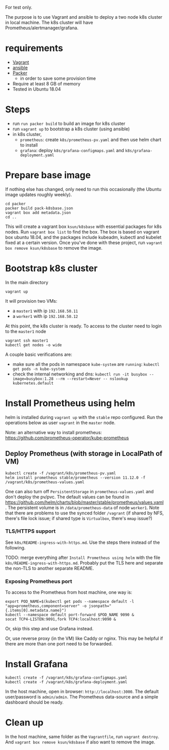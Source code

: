 For test only.

The purpose is to use Vagrant and ansible to deploy a two node k8s cluster in
local machine. The k8s cluster will have Prometheus/alertmanager/grafana.

# requirements
* [Vagrant](https://vagrantup.com/)
* [ansible](https://www.ansible.com/)
* [Packer](https://packer.io)
  - in order to save some provision time
* Require at least 8 GB of memory
* Tested in Ubuntu 18.04

# Steps
* run `run packer build` to build an image for k8s cluster
* run `vagrant up` to bootstrap a k8s cluster (using ansible)
* in k8s cluster, 
    - `prometheus`: create `k8s/prometheus-pv.yaml` and then use helm chart to install
    - `grafana`: deploy `k8s/grafana-configmaps.yaml` and `k8s/grafana-deployment.yaml`

# Prepare base image
If nothing else has changed, only need to run this occasionally (the Ubuntu image
updates roughly weekly).

```
cd packer
packer build pack-k8sbase.json
vagrant box add metadata.json
cd ..
```

This will create a vagrant box `ksun/k8sbase` with essential packages for k8s
nodes.  Run `vagrant box list` to find the box.  The box is based on vagrant box
ubuntu 18.04, and the packages include kubeadm, kubectl and kubelet fixed at a
certain version.  Once you've done with these project, run `vagrant box remove
ksun/k8sbase` to remove the image.


# Bootstrap k8s cluster
In the main directory
```
vagrant up
```
It will provision two VMs:
- a `master1` with ip `192.168.50.11`
- a `worker1` with ip `192.168.50.12`

At this point, the k8s cluster is ready. To access to the cluster need to login
to the `master1` node
```
vagrant ssh master1
kubectl get nodes -o wide
```

A couple basic verifications are:
* make sure all the pods in namespace `kube-system` are `running`:
  `kubectl get pods -n kube-system`
* check the internal networking and dns: 
  `kubectl run -it busybox --image=busybox:1.28 --rm --restart=Never -- nslookup kubernetes.default`


# Install Prometheus using helm
helm is installed during `vagrant up` with the `stable` repo configured.
Run the operations below as user `vagrant` in the `master` node.

Note: an alternative way to install prometheus: https://github.com/prometheus-operator/kube-prometheus

## Deploy Prometheus (with storage in LocalPath of VM)
```
kubectl create -f /vagrant/k8s/prometheus-pv.yaml
helm install prometheus stable/prometheus --version 11.12.0 -f /vagrant/k8s/prometheus-values.yaml
```

One can also turn off `PersistentStorage` in `prometheus-values.yaml` and don't
deploy the pv/pvc. The default values can be found in
https://github.com/helm/charts/blob/master/stable/prometheus/values.yaml . The
persistent volume is in `/data/prometheus-data` of node `worker1`. Note that there
are problems to use the synced folder `/vagrant` (if shared by NFS, there's file
lock issue; if shared type is `Virtualbox`, there's `mmap` issue?)

### TLS/HTTPS support
See `k8s/README-ingress-with-https.md`. Use the steps there instead of the following.

TODO: merge everything after `Install Prometheus using helm` with the file `k8s/README-ingress-with-https.md`.
Probably put the TLS here and separate the non-TLS to another separate README.


### Exposing Prometheus port
To access to the Prometheus from host machine, one way is:
```
export POD_NAME=$(kubectl get pods --namespace default -l "app=prometheus,component=server" -o jsonpath="{.items[0].metadata.name}")
kubectl --namespace default port-forward $POD_NAME 9090 &
socat TCP4-LISTEN:9091,fork TCP4:localhost:9090 &
```

Or, skip this step and use Grafana instead.

Or, use reverse proxy (in the VM) like Caddy or nginx. This may be helpful if
there are more than one port need to be forwarded.

# Install Grafana
```
kubectl create -f /vagrant/k8s/grafana-configmaps.yaml
kubectl create -f /vagrant/k8s/grafana-deployment.yaml
```

In the host machine, open in browser: `http://localhost:3000`.  The default
user/password is `admin/admin`.  The Prometheus data-source and a simple dashboard
should be ready.


# Clean up
In the host machine, same folder as the `Vagrantfile`, run `vagrant destroy`.
And `vagrant box remove ksun/k8sbase` if also want to remove the image.
